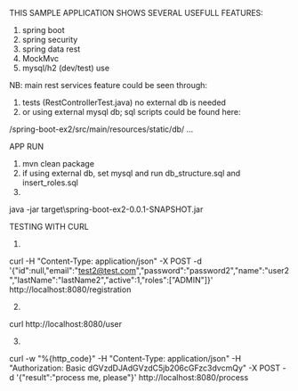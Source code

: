 THIS SAMPLE APPLICATION SHOWS SEVERAL USEFULL FEATURES:

1. spring boot
2. spring security
2. spring data rest
3. MockMvc
4. mysql/h2 (dev/test) use

NB: main rest services feature could be seen through:
1. tests (RestControllerTest.java) no external db is needed
2. or using external mysql db; sql scripts could be found here:

/spring-boot-ex2/src/main/resources/static/db/ ...

APP RUN
1. mvn clean package
2. if using external db, set mysql and run db_structure.sql and insert_roles.sql
3.
java -jar target\spring-boot-ex2-0.0.1-SNAPSHOT.jar

TESTING WITH CURL

1.
curl -H "Content-Type: application/json"  -X POST -d '{"id":null,"email":"test2@test.com","password":"password2","name":"user2","lastName":"lastName2","active":1,"roles":["ADMIN"]}' http://localhost:8080/registration

2.
curl  http://localhost:8080/user

3.
curl -w "%{http_code}"  -H "Content-Type: application/json" -H "Authorization: Basic dGVzdDJAdGVzdC5jb206cGFzc3dvcmQy" -X POST -d '{"result":"process me, please"}' http://localhost:8080/process
